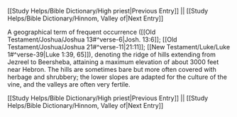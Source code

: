 [[Study Helps/Bible Dictionary/High priest|Previous Entry]]  ||  [[Study Helps/Bible Dictionary/Hinnom, Valley of|Next Entry]]

 A geographical term of frequent occurrence ([[Old Testament/Joshua/Joshua 13#^verse-6|Josh. 13:6]]; [[Old Testament/Joshua/Joshua 21#^verse-11|21:11]]; [[New Testament/Luke/Luke 1#^verse-39|Luke 1:39, 65]]), denoting the ridge of hills extending from Jezreel to Beersheba, attaining a maximum elevation of about 3000 feet near Hebron. The hills are sometimes bare but more often covered with herbage and shrubbery; the lower slopes are adapted for the culture of the vine, and the valleys are often very fertile.

[[Study Helps/Bible Dictionary/High priest|Previous Entry]]  ||  [[Study Helps/Bible Dictionary/Hinnom, Valley of|Next Entry]]